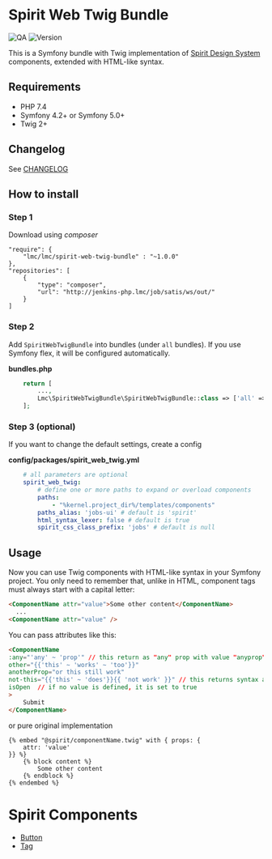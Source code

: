Spirit Web Twig Bundle
=================
![QA](https://jenkins-seduo-ci.prod.internal.lmc/job/Spirit-web-twig-bundle-qa/badge/icon?subject=QA&link=https://jenkins-seduo-ci.prod.internal.lmc/job/Spirit-web-twig-bundle-qa/)
![Version](https://img.shields.io/badge/version-1.0.0-blue.svg)

This is a Symfony bundle with Twig implementation of [Spirit Design System] components, extended with HTML-like syntax.

## Requirements
- PHP 7.4
- Symfony 4.2+ or Symfony 5.0+
- Twig 2+

## Changelog
See [CHANGELOG](./CHANGELOG.md)

## How to install

### Step 1

Download using *composer*

    "require": {
        "lmc/lmc/spirit-web-twig-bundle" : "~1.0.0"
    },
    "repositories": [
        {
            "type": "composer",
            "url": "http://jenkins-php.lmc/job/satis/ws/out/"
        }
    ]

### Step 2

Add `SpiritWebTwigBundle` into bundles (under `all` bundles). If you use Symfony flex, it will be configured automatically.

**bundles.php**

```php
    return [
        ...,
        Lmc\SpiritWebTwigBundle\SpiritWebTwigBundle::class => ['all' => true],
    ];
```

### Step 3 (optional)

If you want to change the default settings, create a config

**config/packages/spirit_web_twig.yml**
```yaml
    # all parameters are optional
    spirit_web_twig:
        # define one or more paths to expand or overload components
        paths: 
            - "%kernel.project_dir%/templates/components"
        paths_alias: 'jobs-ui' # default is 'spirit'
        html_syntax_lexer: false # default is true
        spirit_css_class_prefix: 'jobs' # default is null
```

## Usage
Now you can use Twig components with HTML-like syntax in your Symfony project. You only need to remember that, unlike in HTML, component tags must always start with a capital letter:

```html
<ComponentName attr="value">Some other content</ComponentName>
  ...
<ComponentName attr="value" />
```

You can pass attributes like this:

```html
<ComponentName
:any="'any' ~ 'prop'" // this return as "any" prop with value "anyprop"
other="{{'this' ~ 'works' ~ 'too'}}"
anotherProp="or this still work"
not-this="{{'this' ~ 'does'}}{{ 'not work' }}" // this returns syntax as plain text but prop with dash work
isOpen  // if no value is defined, it is set to true
>
    Submit
</ComponentName>
```

or pure original implementation

```twig
{% embed "@spirit/componentName.twig" with { props: {
    attr: 'value'
}} %}
    {% block content %}
        Some other content
    {% endblock %}
{% endembed %}
```

# Spirit Components

- [Button](./docs/Button.md)
- [Tag](./docs/Tag.md)

[Spirit Design System]: https://github.com/lmc-eu/spirit-design-system